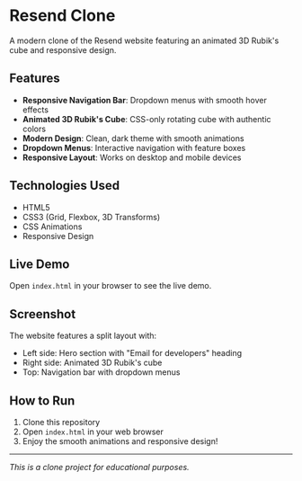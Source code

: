 # Resend Clone

A modern clone of the Resend website featuring an animated 3D Rubik's cube and responsive design.

## Features

- **Responsive Navigation Bar**: Dropdown menus with smooth hover effects
- **Animated 3D Rubik's Cube**: CSS-only rotating cube with authentic colors
- **Modern Design**: Clean, dark theme with smooth animations
- **Dropdown Menus**: Interactive navigation with feature boxes
- **Responsive Layout**: Works on desktop and mobile devices

## Technologies Used

- HTML5
- CSS3 (Grid, Flexbox, 3D Transforms)
- CSS Animations
- Responsive Design

## Live Demo

Open `index.html` in your browser to see the live demo.

## Screenshot

The website features a split layout with:
- Left side: Hero section with "Email for developers" heading
- Right side: Animated 3D Rubik's cube
- Top: Navigation bar with dropdown menus

## How to Run

1. Clone this repository
2. Open `index.html` in your web browser
3. Enjoy the smooth animations and responsive design!

---

*This is a clone project for educational purposes.*
